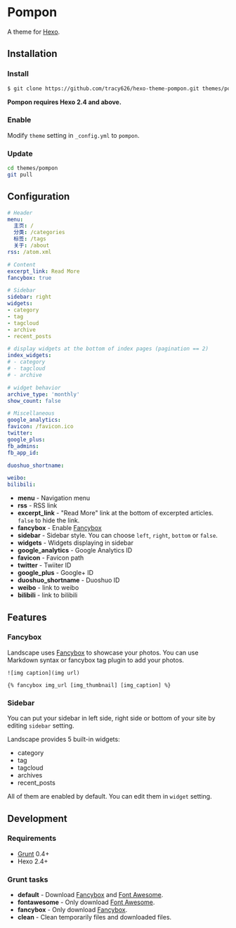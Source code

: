 # Pompon

A theme for [Hexo]. 

## Installation

### Install

``` bash
$ git clone https://github.com/tracy626/hexo-theme-pompon.git themes/pompon
```

**Pompon requires Hexo 2.4 and above.**

### Enable

Modify `theme` setting in `_config.yml` to `pompon`.

### Update

``` bash
cd themes/pompon
git pull
```

## Configuration

``` yml
# Header
menu:
  主页: /
  分类: /categories
  标签: /tags
  关于: /about
rss: /atom.xml

# Content
excerpt_link: Read More
fancybox: true

# Sidebar
sidebar: right
widgets:
- category
- tag
- tagcloud
- archive
- recent_posts

# display widgets at the bottom of index pages (pagination == 2)
index_widgets:
# - category
# - tagcloud
# - archive

# widget behavior
archive_type: 'monthly'
show_count: false

# Miscellaneous
google_analytics:
favicon: /favicon.ico
twitter:
google_plus:
fb_admins:
fb_app_id:

duoshuo_shortname:

weibo: 
bilibili: 
```

- **menu** - Navigation menu
- **rss** - RSS link
- **excerpt_link** - "Read More" link at the bottom of excerpted articles. `false` to hide the link.
- **fancybox** - Enable [Fancybox]
- **sidebar** - Sidebar style. You can choose `left`, `right`, `bottom` or `false`.
- **widgets** - Widgets displaying in sidebar
- **google_analytics** - Google Analytics ID
- **favicon** - Favicon path
- **twitter** - Twiiter ID
- **google_plus** - Google+ ID
- **duoshuo_shortname** - Duoshuo ID
- **weibo** - link to weibo
- **bilibili** - link to bilibili

## Features

### Fancybox

Landscape uses [Fancybox] to showcase your photos. You can use Markdown syntax or fancybox tag plugin to add your photos.

```
![img caption](img url)

{% fancybox img_url [img_thumbnail] [img_caption] %}
```

### Sidebar

You can put your sidebar in left side, right side or bottom of your site by editing `sidebar` setting.

Landscape provides 5 built-in widgets:

- category
- tag
- tagcloud
- archives
- recent_posts

All of them are enabled by default. You can edit them in `widget` setting.

## Development

### Requirements

- [Grunt] 0.4+
- Hexo 2.4+

### Grunt tasks

- **default** - Download [Fancybox] and [Font Awesome].
- **fontawesome** - Only download [Font Awesome].
- **fancybox** - Only download [Fancybox].
- **clean** - Clean temporarily files and downloaded files.

[Hexo]: http://zespia.tw/hexo/
[Fancybox]: http://fancyapps.com/fancybox/
[Font Awesome]: http://fontawesome.io/
[Grunt]: http://gruntjs.com/
